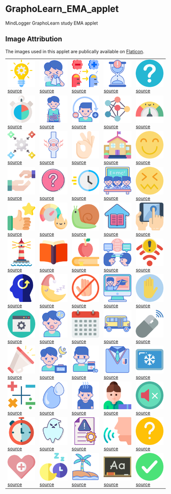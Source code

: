 # GraphoLearn_EMA_applet
MindLogger GraphoLearn study EMA applet

## Image Attribution

The images used in this applet are publically available on [Flaticon](https://www.flaticon.com/home).

|   |    |   |    |   |
| ----- | ----- | ------ | ------ | ------- |
| <img src="images/idea.png" width="150"><br>[source](https://www.flaticon.com/free-icon/idea_3073363) 	| <img src="images/sneeze.png" width="150"><br>[source](https://www.flaticon.com/free-icon/sneeze_2038338) 	| <img src="images/attitude.png" width="150"><br>[source](https://www.flaticon.com/free-icon/attitude_993401?term=positive%20negative&page=1&position=33) 	| <img src="images/hourglass.png" width="150"><br>[source](https://www.flaticon.com/free-icon/hourglass_3588730?term=hourglass&page=1&position=2) 	| <img src="images/question.png" width="150"><br>[source](https://www.flaticon.com/free-icon/question_189665?term=question%20mark&page=1&position=34)  |
| <img src="images/time-management.png" width="150"><br>[source](https://www.flaticon.com/free-icon/time-management_3442086?term=duration&page=1&position=26) 	| <img src="images/diarrhea.png" width="150"><br>[source](https://www.flaticon.com/free-icon/diarrhea_2038033) 	| <img src="images/detoxification.png" width="150"><br>[source](https://www.flaticon.com/free-icon/detoxification_2869521?term=positive%20negative&page=1&position=7) 	| <img src="images/neural.png" width="150"><br>[source](https://www.flaticon.com/free-icon/neural_2103633?term=connect&page=1&position=33) 	| <img src="images/milometer.png" width="150"><br>[source](https://www.flaticon.com/free-icon/milometer_1211701?term=meter&page=2&position=2)  |
| <img src="images/integration.png" width="150"><br>[source](https://www.flaticon.com/free-icon/integration_2274915?term=integrate&page=1&position=15) 	| <img src="images/joint.png" width="150"><br>[source](https://www.flaticon.com/free-icon/joint_2038178) 	| <img src="images/ok.png" width="150"><br>[source](https://www.flaticon.com/free-icon/ok_2165782?term=ok&page=1&position=24) 	| <img src="images/kindergarten.png" width="150"><br>[source](https://www.flaticon.com/free-icon/kindergarten_3094248?term=school&page=1&position=76) 	| <img src="images/happy.png" width="150"><br>[source](https://www.flaticon.com/free-icon/happy_742940?term=happy&page=1&position=25)  |
| <img src="images/helping.png" width="150"><br>[source](https://www.flaticon.com/free-icon/helping_2843396) 	| <img src="images/question-mark.png" width="150"><br>[source](https://www.flaticon.com/free-icon/question-mark_2333259?term=question%20mark&page=1&position=1) 	| <img src="images/fast.png" width="150"><br>[source](https://www.flaticon.com/free-icon/fast_834028?term=fast&page=1&position=75) 	| <img src="images/class.png" width="150"><br>[source](https://www.flaticon.com/free-icon/class_1754263?term=class&page=1&position=17) 	| <img src="images/hard.png" width="150"><br>[source](https://www.flaticon.com/free-icon/sick_136338)  |
| <img src="images/encourage.png" width="150"><br>[source](https://www.flaticon.com/free-icon/satisfaction_2618053?term=thumbs%20up&page=1&position=50) 	| <img src="images/productivity.png" width="150"><br>[source](https://www.flaticon.com/free-icon/productivity_3002612?term=motivate&page=1&position=78) 	| <img src="images/snail.png" width="150"><br>[source](https://www.flaticon.com/free-icon/snail_1864561?term=slow&page=1&position=31) 	| <img src="images/home-education.png" width="150"><br>[source](https://www.flaticon.com/free-icon/home-education_2038252?term=home&page=1&position=9) 	| <img src="images/tablet.png" width="150"><br>[source](https://www.flaticon.com/free-icon/tablet_1093460?term=tablet&page=1&position=18)  |
| <img src="images/lighthouse.png" width="150"><br>[source](https://www.flaticon.com/free-icon/lighthouse_422942?term=lighthouse&page=1&position=65) 	| <img src="images/book.png" width="150"><br>[source](https://www.flaticon.com/free-icon/book_2599249?term=open%20book&page=1&position=49) 	| <img src="images/education.png" width="150"><br>[source](https://www.flaticon.com/free-icon/education_2802800?term=book%20apple&page=1&position=41) 	| <img src="images/communication.png" width="150"><br>[source](https://www.flaticon.com/free-icon/communication_1754090) 	| <img src="images/wifi.png" width="150"><br>[source](https://www.flaticon.com/free-icon/wifi_2227979?term=wifi&page=1&position=3)  |
| <img src="images/remember.png" width="150"><br>[source](https://www.flaticon.com/free-icon/remember_1444135?term=remember&page=1&position=6) 	| <img src="images/half-moon.png" width="150"><br>[source](https://www.flaticon.com/free-icon/half-moon_1347705?term=moon%20zzz&page=1&position=23) 	| <img src="images/no-touch.png" width="150"><br>[source](https://www.flaticon.com/free-icon/no-touch_2949820?term=no&page=1&position=19) 	| <img src="images/online-course.png" width="150"><br>[source](https://www.flaticon.com/free-icon/online-course_1754398) 	| <img src="images/stop.png" width="150"><br>[source](https://www.flaticon.com/free-icon/stop_605777?term=stop&page=1&position=18)  |
| <img src="images/web-browser.png" width="150"><br>[source](https://www.flaticon.com/free-icon/web-browser_3616758?term=settings&page=2&position=68) 	| <img src="images/fatigue.png" width="150"><br>[source](https://www.flaticon.com/free-icon/fatigue_2038101) 	| <img src="images/calendar.png" width="150"><br>[source](https://www.flaticon.com/free-icon/calendar_2738169?term=calendar&page=2&position=5) 	| <img src="images/school-bus.png" width="150"><br>[source](https://www.flaticon.com/free-icon/school-bus_2132696?term=public%20school&page=1&position=5) 	| <img src="images/mouse.png" width="150"><br>[source](https://www.flaticon.com/free-icon/mouse_908596?term=mouse&page=1&position=7)  |
| <img src="images/megaphone.png" width="150"><br>[source](https://www.flaticon.com/free-icon/megaphone_3320352?term=action&page=1&position=38) 	| <img src="images/insomnia.png" width="150"><br>[source](https://www.flaticon.com/free-icon/insomnia_2038332) 	| <img src="images/medication.png" width="150"><br>[source](https://www.flaticon.com/free-icon/medication_2621577?term=sick&page=1&position=39) 	| <img src="images/uniform.png" width="150"><br>[source](https://www.flaticon.com/free-icon/uniform_2132698?term=school&page=1&position=50) 	| <img src="images/ice.png" width="150"><br>[source](https://www.flaticon.com/free-icon/ice_2231188?term=ice&page=1&position=3)  |
| <img src="images/calculator.png" width="150"><br>[source](https://www.flaticon.com/free-icon/calculator_897406?term=math&page=1&position=4) 	| <img src="images/fluid.png" width="150"><br>[source](https://www.flaticon.com/free-icon/fluid_2037143?term=water&page=3&position=36) 	| <img src="images/tiredness.png" width="150"><br>[source](https://www.flaticon.com/free-icon/tiredness_2927749?term=tired&page=1&position=1) 	| <img src="images/teacher.png" width="150"><br>[source](https://www.flaticon.com/free-icon/teacher_3603993) 	| <img src="images/mute.png" width="150"><br>[source](https://www.flaticon.com/free-icon/mute_953987?term=audio&page=1&position=61)  |
| <img src="images/chronometer.png" width="150"><br>[source](https://www.flaticon.com/free-icon/chronometer_850960?term=timer&page=1&position=2) 	| <img src="images/ghost.png" width="150"><br>[source](https://www.flaticon.com/free-icon/ghost_2332726?term=scary&page=1&position=3) 	| <img src="images/crisis-management.png" width="150"><br>[source](https://www.flaticon.com/free-icon/crisis-management_2471981?term=problem&page=1&position=11) 	| <img src="images/voice.png" width="150"><br>[source](https://www.flaticon.com/free-icon/voice_2258910) 	| <img src="images/question-yellow.png" width="150"><br>[source](https://www.flaticon.com/free-icon/question_1828833?term=question&page=1&position=19)  |
| <img src="images/healthcare.png" width="150"><br>[source](https://www.flaticon.com/free-icon/healthcare_3063124) 	| <img src="images/night.png" width="150"><br>[source](https://www.flaticon.com/free-icon/night_3135236?term=sleep%20time&page=1&position=18) 	| <img src="images/beach.png" width="150"><br>[source](https://www.flaticon.com/free-icon/beach_2535356?term=vacation&page=1&position=4) 	| <img src="images/blackboard.png" width="150"><br>[source](https://www.flaticon.com/free-icon/blackboard_183728?term=classroom&page=2&position=86)  | <img src="images/check.png" width="150"><br>[source](https://www.flaticon.com/free-icon/checked_753344?term=check&page=1&position=35) 	| 


